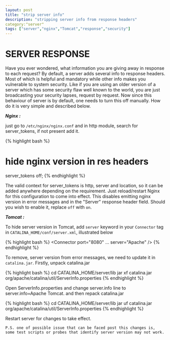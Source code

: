 ```yaml
---
layout: post
title: "strip server info"
description: "stripping server info from response headers"
category:"server" 
tags: ["server","nginx","Tomcat","response","security"]
---
```

SERVER RESPONSE
===============================

Have you ever wondered, what information you are giving away in response to each request? By default, a server adds several info to response headers. Most of which is helpful and mandatory while other info makes you vulnerable to system security. Like if you are using an older version of a server which has some security flaw well known to the world, you are just broadcasting your security lapses, request by request. Now since this behaviour of server is by default, one needs to turn this off manually. How do it is very simple and described below.

***Nginx :***

just go to ` /etc/nginx/nginx.conf `
and in http module, search for server_tokens, if not present add it.

{% highlight bash %}
# hide nginx version in res headers
server_tokens off;
{% endhighlight %}

The valid context for server_tokens is http, server and location, so it can be added anywhere depending on the requirement.
Just reload/restart Nginx for this configuration to come into effect. This disables emitting nginx version in error messages and in the "Server" response header field. Should you wish to enable it, replace ` off ` with ` on `.

***Tomcat :***

To hide server version in Tomcat, add ` server ` keyword in your ` Connector ` tag in ` CATALINA_HOME/conf/server.xml `, illustrated below

{% highlight bash %}
<Connector port="8080" ...
            server="Apache" />  <!-- server header is now Apache -->
{% endhighlight %}

To remove, server version from error messages, we need to update it in ` catalina.jar `.
Firstly, unpack catalina.jar

{% highlight bash %}
cd CATALINA_HOME/server/lib
jar xf catalina.jar org/apache/catalina/util/ServerInfo.properties
{% endhighlight %}

Open ServerInfo.properties and change server.info line to server.info=Apache Tomcat.
and then repack catalina.jar

{% highlight bash %}
cd CATALINA_HOME/server/lib
jar uf catalina.jar org/apache/catalina/util/ServerInfo.properties
{% endhighlight %}
 
Restart server for changes to take effect.

` P.S. one of possible issue that can be faced post this changes is, some test scripts or probes that identify server version may not work. ` 

